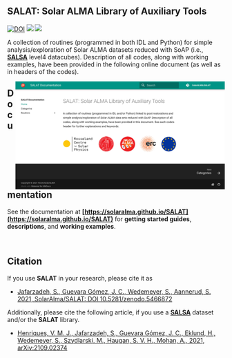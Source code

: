 ## SALAT: Solar ALMA Library of Auxiliary Tools</strong>

<p align="left">
    <a href="https://doi.org/10.5281/zenodo.5466873" target="_blank"><img src="https://zenodo.org/badge/DOI/10.5281/zenodo.5466873.svg" alt="DOI"></a>
    <a href="https://github.com/SolarAlma/SALAT/blob/main/LICENSE" title=""><img src="https://img.shields.io/badge/license-MIT-yellow.svg"></a>
    <a href="https://www.mn.uio.no/rocs/english/projects/solaralma/" title="" target="_blank"><img src="https://img.shields.io/badge/copyright-RoCS%2FSolarALMA-blue"></a>
</p>

A collection of routines (programmed in both IDL and Python) for simple analysis/exploration of Solar ALMA datasets reduced with SoAP (i.e., **[SALSA](http://sdc.uio.no/salsa)** level4 datacubes). Description of all codes, along with working examples, have been provided in the following online document (as well as in headers of the codes).


<a href="https://solaralma.github.io/SALAT" target="_blank"><img align="right" src="docs/images/docsScreenshot.jpg" alt="" width="485" height="auto" /></a>

## Documentation

See the documentation at **[https://solaralma.github.io/SALAT](https://solaralma.github.io/SALAT)** for **getting started guides**, **descriptions**, and **working examples**.

<br>

## Citation

If you use **SALAT** in your research, please cite it as

- [Jafarzadeh, S., Guevara Gómez, J. C., Wedemeyer, S., Aannerud, S. 2021, SolarAlma/SALAT: DOI 10.5281/zenodo.5466872](https://doi.org/10.5281/zenodo.5466872)

Additionally, please cite the following article, if you use a **[SALSA](http://sdc.uio.no/salsa)** dataset and/or the **SALAT** library.

- [Henriques, V. M. J., Jafarzadeh, S., Guevara Gómez, J. C., Eklund, H., Wedemeyer, S., Szydlarski, M., Haugan, S. V. H., Mohan, A., 2021, arXiv:2109.02374](https://ui.adsabs.harvard.edu/abs/2021arXiv210902374H/abstract)

<br>
